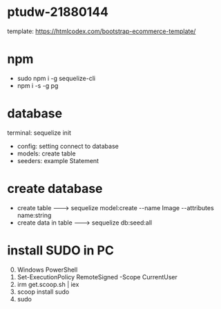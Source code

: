 # ptudw-21880144
template: https://htmlcodex.com/bootstrap-ecommerce-template/

# npm
- sudo npm i -g sequelize-cli
- npm i -s -g pg

# database
terminal: sequelize init
   - config: setting connect to database
   - models: create table
   - seeders: example Statement

# create database
 - create table ---> sequelize model:create --name Image --attributes name:string
 - create data in table ---> sequelize db:seed:all

# install SUDO in PC
   0. Windows PowerShell
   1. Set-ExecutionPolicy RemoteSigned -Scope CurrentUser 
   2. irm get.scoop.sh | iex
   3. scoop install sudo
   4. sudo

